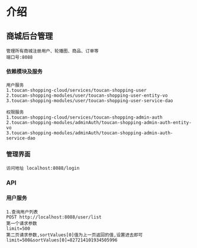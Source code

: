 # 介绍
    
## 商城后台管理
    管理所有商城注册用户、轮播图、商品、订单等
    端口号:8088

#### 依赖模块及服务
    
    用户服务
    1.toucan-shopping-cloud/services/toucan-shopping-user
    2.toucan-shopping-modules/user/toucan-shopping-user-entity-vo
    3.toucan-shopping-modules/user/toucan-shopping-user-service-dao
    
    权限服务
    1.toucan-shopping-cloud/services/toucan-shopping-admin-auth
    2.toucan-shopping-modules/adminAuth/toucan-shopping-admin-auth-entity-vo
    3.toucan-shopping-modules/adminAuth/toucan-shopping-admin-auth-service-dao
        
### 管理界面
    
    访问地址 localhost:8088/login
    
    
    
### API

#### 用户服务
    
    1.查询用户列表
    POST http://localhost:8088/user/list
    第一个请求参数
    limit=500
    第二页请求参数,sortValues[0]值为上一页返回的值,设置进去即可
    limit=500&sortValues[0]=827214101934505996